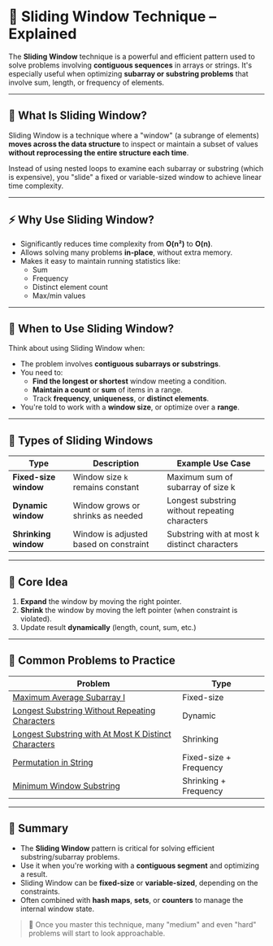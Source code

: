 # 🚪 Sliding Window Technique – Explained

The **Sliding Window** technique is a powerful and efficient pattern used to solve problems involving **contiguous sequences** in arrays or strings. It's especially useful when optimizing **subarray or substring problems** that involve sum, length, or frequency of elements.

---

## 📌 What Is Sliding Window?

Sliding Window is a technique where a "window" (a subrange of elements) **moves across the data structure** to inspect or maintain a subset of values **without reprocessing the entire structure each time**.

Instead of using nested loops to examine each subarray or substring (which is expensive), you "slide" a fixed or variable-sized window to achieve linear time complexity.

---

## ⚡ Why Use Sliding Window?

- Significantly reduces time complexity from **O(n²)** to **O(n)**.
- Allows solving many problems **in-place**, without extra memory.
- Makes it easy to maintain running statistics like:
  - Sum
  - Frequency
  - Distinct element count
  - Max/min values

---

## 🎯 When to Use Sliding Window?

Think about using Sliding Window when:

- The problem involves **contiguous subarrays or substrings**.
- You need to:
  - **Find the longest or shortest** window meeting a condition.
  - **Maintain a count** or **sum** of items in a range.
  - Track **frequency**, **uniqueness**, or **distinct elements**.
- You're told to work with a **window size**, or optimize over a **range**.

---

## 🔧 Types of Sliding Windows

| Type                  | Description                            | Example Use Case                                 |
|-----------------------|----------------------------------------|--------------------------------------------------|
| **Fixed-size window** | Window size `k` remains constant       | Maximum sum of subarray of size k                |
| **Dynamic window**    | Window grows or shrinks as needed      | Longest substring without repeating characters   |
| **Shrinking window**  | Window is adjusted based on constraint | Substring with at most k distinct characters     |

---

## 🧠 Core Idea

1. **Expand** the window by moving the right pointer.
2. **Shrink** the window by moving the left pointer (when constraint is violated).
3. Update result **dynamically** (length, count, sum, etc.)

---

## 🧪 Common Problems to Practice

| Problem | Type |
|--------|------|
| [Maximum Average Subarray I](https://leetcode.com/problems/maximum-average-subarray-i/) | Fixed-size |
| [Longest Substring Without Repeating Characters](https://leetcode.com/problems/longest-substring-without-repeating-characters/) | Dynamic |
| [Longest Substring with At Most K Distinct Characters](https://leetcode.com/problems/longest-substring-with-at-most-k-distinct-characters/) | Shrinking |
| [Permutation in String](https://leetcode.com/problems/permutation-in-string/) | Fixed-size + Frequency |
| [Minimum Window Substring](https://leetcode.com/problems/minimum-window-substring/) | Shrinking + Frequency |

---

## 📘 Summary

- The **Sliding Window** pattern is critical for solving efficient substring/subarray problems.
- Use it when you're working with a **contiguous segment** and optimizing a result.
- Sliding Window can be **fixed-size** or **variable-sized**, depending on the constraints.
- Often combined with **hash maps**, **sets**, or **counters** to manage the internal window state.

> 🚀 Once you master this technique, many "medium" and even "hard" problems will start to look approachable.

